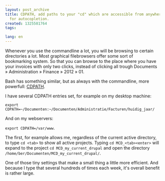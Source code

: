 ```yaml
---
layout: post_archive
title: CDPATH, add paths to your "cd" which are accessible from anywhere on your system
  for autocopletion.
created: 1325581764
tags:

lang: en
---
```

Whenever you use the commandline a lot, you will be browsing to certain directories a lot. Most graphical filebrowsers offer some sort of bookmarking system. So that you can browse to the place where you have your invoices with only two clicks, instead of clicking all trough Documents » Administration » Finance » 2012 » 01. 

Bash has something similar, but as always with the commandline, more powerfull: [CDPATH](http://www.caliban.org/bash/#bashtips).

I have several CDPATH entries set, for example on my desktop machine: 

`export CDPATH=~/Documenten:~/Documenten/Administratie/Facturen/huidig_jaar/`

And on my webservers:

`export CDPATH=/var/www`.

The first, for example allows me, regardless of the current active directory, to type `cd <tab>` to show all active projects. Typing `cd MCD_<tab><enter>` will expand to the project `cd MCD_my_current_drupal` and open the directory `/home/ber/Documenten/MCD_my_current_drupal/`. 

One of those tiny settings that make a small thing a little more efficient. And because I type that several hundreds of times each week, it's overall benefit is rather large. 
